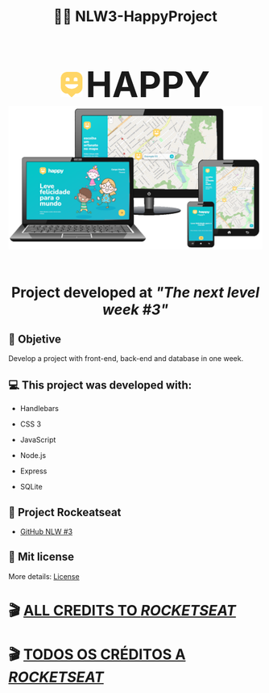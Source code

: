  <h1 align = "center">
🔋🚀 NLW3-HappyProject
</h1>

<br>

<div align="center">
    <h1>
    <img 
    src = "public/images/logo-icon.png" style = "height: 50px"/>  <strong style = "font-size: 70px"> HAPPY</Strong> 
   <img src = ".github/readmePicture.png">
<br>
<br>
<p>Project developed at <i><b>"The next level week #3"</b></i></p>
</div>

## 🏁 Objetive

Develop a project with front-end, back-end and database in one week.

## 💻 This project was developed with:

- Handlebars

- CSS 3

- JavaScript

- Node.js

- Express

- SQLite

## 🚀 Project Rockeatseat

- [GitHub NLW #3](https://github.com/guilhermecapitao/nlw3-discovery-happy)

## 📝 Mit license

More details: [License](/LICENSE)

# 🎬 [ALL CREDITS TO _ROCKETSEAT_](https://rocketseat.com.br)

# 🎬 [TODOS OS CRÉDITOS A _ROCKETSEAT_](https://rocketseat.com.br)